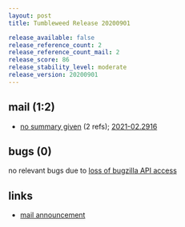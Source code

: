 ```yaml
---
layout: post
title: Tumbleweed Release 20200901

release_available: false
release_reference_count: 2
release_reference_count_mail: 2
release_score: 86
release_stability_level: moderate
release_version: 20200901
---
```


## mail (1:2)

- [no summary given](https://github.com/boombatower/tumbleweed-review/issues/10) (2 refs); [2021-02.2916](https://github.com/boombatower/tumbleweed-review/issues/10)

## bugs (0)

<!--more-->

no relevant bugs due to [loss of bugzilla API access](https://bugzilla.opensuse.org/show_bug.cgi?id=1157722)



## links

- [mail announcement](https://github.com/boombatower/tumbleweed-review/issues/10)
